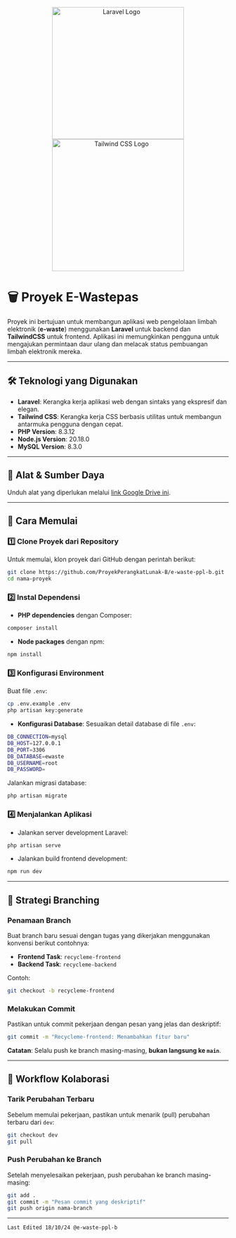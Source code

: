 <p align="center">
    <a href="https://laravel.com" target="_blank">
        <img src="https://raw.githubusercontent.com/laravel/art/master/logo-lockup/5%20SVG/2%20CMYK/1%20Full%20Color/laravel-logolockup-cmyk-red.svg" width="300" alt="Laravel Logo">
    </a>
    <a href="https://tailwindcss.com" target="_blank">
        <img src="https://github.com/user-attachments/assets/14234e2d-f5ae-4061-b27b-da955bbfa57c" width="300" alt="Tailwind CSS Logo">
    </a>
</p>

# 🗑️ Proyek E-Wastepas

Proyek ini bertujuan untuk membangun aplikasi web pengelolaan limbah elektronik (**e-waste**) menggunakan **Laravel** untuk backend dan **TailwindCSS** untuk frontend. Aplikasi ini memungkinkan pengguna untuk mengajukan permintaan daur ulang dan melacak status pembuangan limbah elektronik mereka.

---

## 🛠️ Teknologi yang Digunakan

- **Laravel**: Kerangka kerja aplikasi web dengan sintaks yang ekspresif dan elegan.
- **Tailwind CSS**: Kerangka kerja CSS berbasis utilitas untuk membangun antarmuka pengguna dengan cepat.
- **PHP Version**: 8.3.12
- **Node.js Version**: 20.18.0
- **MySQL Version**: 8.3.0

---

## 📂 Alat & Sumber Daya

Unduh alat yang diperlukan melalui [link Google Drive ini](https://drive.google.com/drive/u/2/folders/1vTMnaYzjjx-OneLvWd6MSWwhzj2SkoRr).

---

## 🚀 Cara Memulai

### 1️⃣ Clone Proyek dari Repository

Untuk memulai, klon proyek dari GitHub dengan perintah berikut:

```bash
git clone https://github.com/ProyekPerangkatLunak-B/e-waste-ppl-b.git 'nama-proyek'
cd nama-proyek
```

### 2️⃣ Instal Dependensi

- **PHP dependencies** dengan Composer:

```bash
composer install
```

- **Node packages** dengan npm:

```bash
npm install
```

### 3️⃣ Konfigurasi Environment

Buat file `.env`:

```bash
cp .env.example .env
php artisan key:generate
```

- **Konfigurasi Database**: Sesuaikan detail database di file `.env`:

```bash
DB_CONNECTION=mysql
DB_HOST=127.0.0.1
DB_PORT=3306
DB_DATABASE=ewaste
DB_USERNAME=root
DB_PASSWORD=
```

Jalankan migrasi database:

```bash
php artisan migrate
```

### 4️⃣ Menjalankan Aplikasi

- Jalankan server development Laravel:

```bash
php artisan serve
```

- Jalankan build frontend development:

```bash
npm run dev
```

---

## 🌳 Strategi Branching

### Penamaan Branch

Buat branch baru sesuai dengan tugas yang dikerjakan menggunakan konvensi berikut contohnya:

- **Frontend Task**: `recycleme-frontend`
- **Backend Task**: `recycleme-backend`

Contoh:

```bash
git checkout -b recycleme-frontend
```

### Melakukan Commit

Pastikan untuk commit pekerjaan dengan pesan yang jelas dan deskriptif:

```bash
git commit -m "Recycleme-frontend: Menambahkan fitur baru"
```

**Catatan**: Selalu push ke branch masing-masing, **bukan langsung ke `main`**.

---

## 🔄 Workflow Kolaborasi

### Tarik Perubahan Terbaru

Sebelum memulai pekerjaan, pastikan untuk menarik (pull) perubahan terbaru dari `dev`:

```bash
git checkout dev
git pull
```

### Push Perubahan ke Branch

Setelah menyelesaikan pekerjaan, push perubahan ke branch masing-masing:

```bash
git add .
git commit -m "Pesan commit yang deskriptif"
git push origin nama-branch
```

---

`Last Edited 18/10/24 @e-waste-ppl-b`
